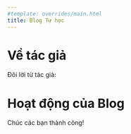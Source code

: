 ```yaml
---
#template: overrides/main.html
title: Blog Tự học
---
```

# Về tác giả
Đôi lời từ tác giả:


# Hoạt động của Blog


Chúc các bạn thành công!
